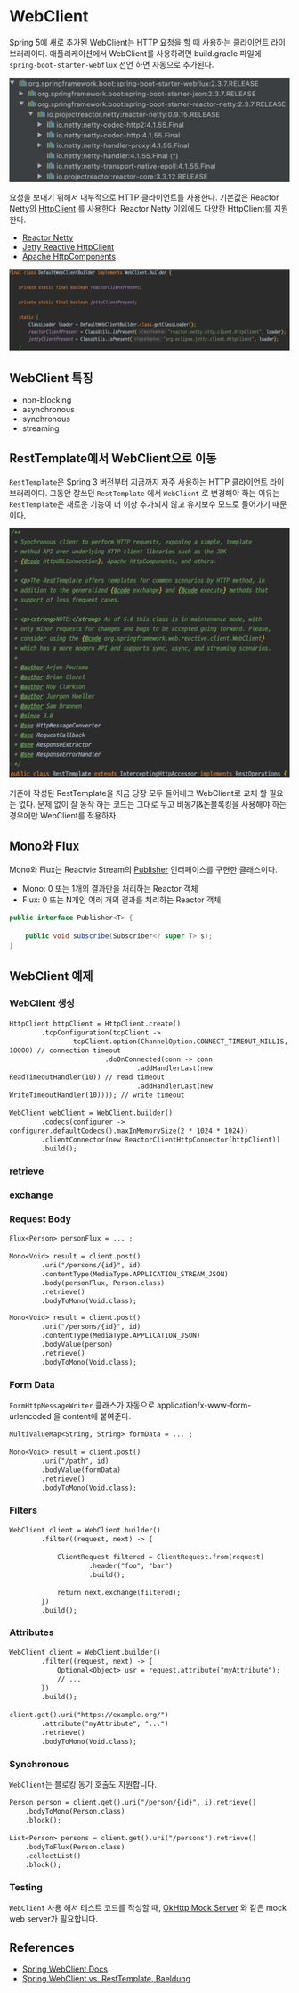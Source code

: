 # WebClient

Spring 5에 새로 추가된 WebClient는 HTTP 요청을 할 때 사용하는 클라이언트 라이브러리이다. 애플리케이션에서 WebClient를 사용하려면 build.gradle 파일에 `spring-boot-starter-webflux` 선언 하면 자동으로 추가된다. 

![spring-boot-starter-webflux](./images/spring-boot-starter-webflux.png)

요청을 보내기 위해서 내부적으로 HTTP 클라이언트를 사용한다. 기본값은 Reactor Netty의 [HttpClient](https://projectreactor.io/docs/netty/0.8.4.RELEASE/api/reactor/netty/http/client/HttpClient.html) 를 사용한다. Reactor Netty 이외에도 다양한 HttpClient를 지원한다.

- [Reactor Netty](https://github.com/reactor/reactor-netty)
- [Jetty Reactive HttpClient](https://github.com/jetty-project/jetty-reactive-httpclient)
- [Apache HttpComponents](https://hc.apache.org/index.html)

![DefaultWebClientBuilder](./images/DefaultWebClientBuilder.png)

## WebClient 특징
- non-blocking
- asynchronous
- synchronous
- streaming

## RestTemplate에서 WebClient으로 이동
`RestTemplate`은 Spring 3 버전부터 지금까지 자주 사용하는 HTTP 클라이언트 라이브러리이다. 그동안 잘쓰던 `RestTemplate` 에서 `WebClient` 로 변경해야 하는 이유는 `RestTemplate`은 새로운 기능이 더 이상 추가되지 않고 유지보수 모드로 들어가기 때문이다.

![RestTemplate](./images/RestTemplate.png)

기존에 작성된 RestTemplate을 지금 당장 모두 들어내고 WebClient로 교체 할 필요는 없다. 문제 없이 잘 동작 하는 코드는 그대로 두고 비동기&논블록킹을 사용해야 하는 경우에만 WebClient를 적용하자.

## Mono와 Flux
Mono와 Flux는 Reactvie Stream의 [Publisher](https://www.reactive-streams.org/reactive-streams-1.0.0-javadoc/org/reactivestreams/Publisher.html) 인터페이스를 구현한 클래스이다.

- Mono: 0 또는 1개의 결과만을 처리하는 Reactor 객체
- Flux: 0 또는 N개인 여러 개의 결과를 처리하는 Reactor 객체

```java
public interface Publisher<T> {

    public void subscribe(Subscriber<? super T> s);
}
```

## WebClient 예제
 
### WebClient 생성

```
HttpClient httpClient = HttpClient.create()
        .tcpConfiguration(tcpClient ->
                tcpClient.option(ChannelOption.CONNECT_TIMEOUT_MILLIS, 10000) // connection timeout
                        .doOnConnected(conn -> conn
                                .addHandlerLast(new ReadTimeoutHandler(10)) // read timeout
                                .addHandlerLast(new WriteTimeoutHandler(10)))); // write timeout

WebClient webClient = WebClient.builder()
        .codecs(configurer -> configurer.defaultCodecs().maxInMemorySize(2 * 1024 * 1024))
        .clientConnector(new ReactorClientHttpConnector(httpClient))
        .build();
```

### retrieve
 
### exchange

### Request Body

```
Flux<Person> personFlux = ... ;

Mono<Void> result = client.post()
        .uri("/persons/{id}", id)
        .contentType(MediaType.APPLICATION_STREAM_JSON)
        .body(personFlux, Person.class)
        .retrieve()
        .bodyToMono(Void.class);
```

```
Mono<Void> result = client.post()
        .uri("/persons/{id}", id)
        .contentType(MediaType.APPLICATION_JSON)
        .bodyValue(person)
        .retrieve()
        .bodyToMono(Void.class);
```

### Form Data
`FormHttpMessageWriter` 클래스가 자동으로 application/x-www-form-urlencoded 을 content에 붙여준다.

```
MultiValueMap<String, String> formData = ... ;

Mono<Void> result = client.post()
        .uri("/path", id)
        .bodyValue(formData)
        .retrieve()
        .bodyToMono(Void.class);
```

### Filters

```
WebClient client = WebClient.builder()
        .filter((request, next) -> {

            ClientRequest filtered = ClientRequest.from(request)
                    .header("foo", "bar")
                    .build();

            return next.exchange(filtered);
        })
        .build();
```

### Attributes

```
WebClient client = WebClient.builder()
        .filter((request, next) -> {
            Optional<Object> usr = request.attribute("myAttribute");
            // ...
        })
        .build();

client.get().uri("https://example.org/")
        .attribute("myAttribute", "...")
        .retrieve()
        .bodyToMono(Void.class);
```

### Synchronous
`WebClient`는 블로킹 동기 호출도 지원합니다.

```
Person person = client.get().uri("/person/{id}", i).retrieve()
    .bodyToMono(Person.class)
    .block();

List<Person> persons = client.get().uri("/persons").retrieve()
    .bodyToFlux(Person.class)
    .collectList()
    .block();
```

### Testing
`WebClient` 사용 해서 테스트 코드를 작성할 때, [OkHttp Mock Server](https://github.com/square/okhttp#mockwebserver) 와 같은 mock web server가 필요합니다.

## References
- [Spring WebClient Docs](https://docs.spring.io/spring-framework/docs/current/reference/html/web-reactive.html#webflux-client)
- [Spring WebClient vs. RestTemplate, Baeldung](https://www.baeldung.com/spring-webclient-resttemplate)